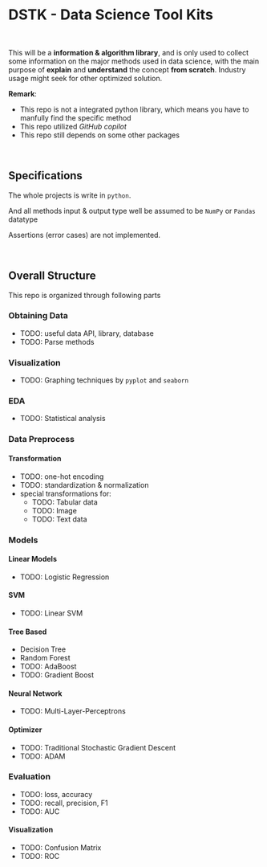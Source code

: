 # DSTK - Data Science Tool Kits

<br/>

This will be a **information & algorithm library**, and is only used to collect some information on the major methods used in data science, with the main purpose of **explain** and **understand** the concept **from scratch**. Industry usage might seek for other optimized solution. 

**Remark**:

- This repo is not a integrated python library, which means you have to manfully find the specific method
- This repo utilized *GitHub copilot*
- This repo still depends on some other packages

<br/>

## Specifications

The whole projects is write in `python`.

And all methods input & output type well be assumed to be `NumPy` or `Pandas` datatype

Assertions (error cases) are not implemented.

<br/>

## Overall Structure

This repo is organized through following parts

### Obtaining Data

- TODO: useful data API, library, database
- TODO: Parse methods

### Visualization

- TODO: Graphing techniques by `pyplot` and `seaborn`

### EDA

- TODO: Statistical analysis

### Data Preprocess 

#### Transformation

- TODO: one-hot encoding
- TODO: standardization & normalization
- special transformations for:
  - TODO: Tabular data
  - TODO: Image
  - TODO: Text data

### Models

#### Linear Models

- TODO: Logistic Regression

#### SVM

- TODO: Linear SVM

#### Tree Based

- Decision Tree
- Random Forest
- TODO: AdaBoost
- TODO: Gradient Boost

#### Neural Network

- TODO: Multi-Layer-Perceptrons

#### Optimizer

- TODO: Traditional Stochastic Gradient Descent
- TODO: ADAM

### Evaluation

- TODO: loss, accuracy
- TODO: recall, precision, F1
- TODO: AUC 

#### Visualization

- TODO: Confusion Matrix
- TODO: ROC
